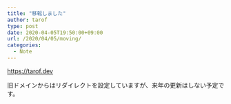 ```yaml
---
title: "移転しました"
author: tarof
type: post
date: 2020-04-05T19:50:00+09:00
url: /2020/04/05/moving/
categories:
  - Note
---
```

https://tarof.dev

旧ドメインからはリダイレクトを設定していますが、来年の更新はしない予定です。
